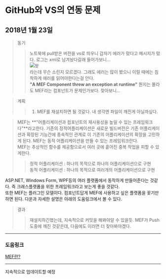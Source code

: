 # GitHub와 VS의 연동 문제

## **2018년 1월 23일**

> 동기  
>>노트북에 pull받은 버전을 vs로 띄우니 갑자기 에러가 떴다고 메시지가 떴다. 로그는 xml로 남겨놨다갈래 들어가보니...  
![왓](C:\Users\신우철\Downloads\캡처.png)  
라는데 무슨 소린지 모르겠다. 그래도 에러는 많이 봤으니 이럴 때에는 침착하게 에러를 읽어야한다는걸 안다.  
**"A MEF Component threw an exception at runtime"**
뭔지는 몰라도 MEF라는 컴포넌트가 문제인가보다. 찾아보니...

> 계획  
>> 1. MEF를 재설치하면 될 것같다. 내 생각엔 파일이 깨진게 아닐까싶다. 


> MEF는 **"어플리케이션과 컴포넌트의 재사용성을 높일 수 있는 프레임워크다"**라고한다. 기존의 정적어플리케이션은 새로운 빌드버전은 기존 어플리케이션과 확장된 기능간에 종속적인 관계로 이 기존의 어플리케이션의 확장을 고민하게 된다. MEF는 동적 어플리케이션을 만들 수 있는 프레임워크란다.   
MEF는 추상적인 함수를 제공함으로서 여러 곳에 흩어진 중복 작업을 피할 수 있게한다. 
>> 정적 어플리케이션 : 하나의 목적으로 하나의 어플리케이션으로 구현  
>> 동적 어플리케이션 : 하나의 목적으로 여러개의 어플리케이션으로 구현

ASP.NET, Windows Form, WPF등의 여러 플랫폼에서 동작하게 만들어준다는 것같다. 즉 크래스플랫폼을 위한 프레임워크라고 보는게 좋을 것같다.  
또한 MEF는 플러그인 모델이다. 컴포넌트답게 MEF에 사용하고 싶은 플랫폼을 꽂기만하면 된다.
다운과 자세한 설명은 아래의 도움링크에서 볼 수 있다.

>결과
>> 재설치하긴했는데, 지속적으로 커밋을 해봐야알 수 있을듯. MEF가 Push도중에 깨진 것같은데, 다음에도 이러면 더 찾아봐야겠다.



------

### 도움링크

[MEF란?](http://sysoft.tistory.com/120?category=179792)

 

------
지속적으로 업데이트할 예정
